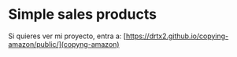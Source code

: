 # Simple sales products

Si quieres ver mi proyecto, entra a: [https://drtx2.github.io/copying-amazon/public/](copyng-amazon)
